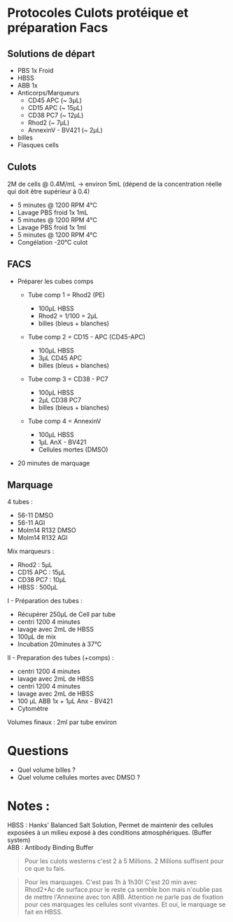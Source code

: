 # Protocoles Culots protéique et préparation Facs

## Solutions de départ

* PBS 1x Froid
* HBSS
* ABB 1x
* Anticorps/Marqueurs
  * CD45 APC (~ 3µL)
  * CD15 APC (~ 15µL)
  * CD38 PC7 (~ 12µL)
  * Rhod2 (~ 7µL)
  * AnnexinV - BV421 (~ 2µL)
* billes
* Flasques cells

## Culots

2M de cells @ 0.4M/mL -> environ 5mL (dépend de la concentration réelle qui doit être supérieur à 0.4)

* 5 minutes @ 1200 RPM 4°C
* Lavage PBS froid 1x 1mL
* 5 minutes @ 1200 RPM 4°C
* Lavage PBS froid 1x 1ml
* 5 minutes @ 1200 RPM 4°C
* Congélation -20°C culot

## FACS

* Préparer les cubes comps
  * Tube comp 1 = Rhod2 (PE)
    * 100µL HBSS
    * Rhod2 = 1/100 = 2µL
    * billes (bleus + blanches)

  * Tube comp 2 = CD15 - APC (CD45-APC)
    * 100µL HBSS
    * 3µL CD45 APC
    * billes (bleus + blanches)

  * Tube comp 3 = CD38 - PC7
    * 100µL HBSS
    * 2µL CD38 PC7
    * billes (bleus + blanches)

  * Tube comp 4 = AnnexinV
    * 100µL HBSS
    * 1µL AnX - BV421
    * Cellules mortes (DMSO)

* 20 minutes de marquage

## Marquage

4 tubes :
  * 56-11 DMSO
  * 56-11 AGI
  * Molm14 R132 DMSO
  * Molm14 R132 AGI

Mix marqueurs :
 * Rhod2 : 5µL
 * CD15 APC : 15µL
 * CD38 PC7 : 10µL
 * HBSS : 500µL

I - Préparation des tubes :
  * Récupérer 250µL de Cell par tube
  * centri 1200 4 minutes
  * lavage avec 2mL de HBSS
  * 100µL de mix
  * Incubation 20minutes à 37°C  

II - Preparation des tubes (+comps) :
  * centri 1200 4 minutes
  * lavage avec 2mL de HBSS
  * centri 1200 4 minutes
  * lavage avec 2mL de HBSS
  * 100 µL ABB 1x + 1µL Anx - BV421
  * Cytomètre

Volumes finaux : 2ml par tube environ

# Questions

* Quel volume billes ?
* Quel volume cellules mortes avec DMSO ?

# Notes :

HBSS : Hanks' Balanced Salt Solution, Permet de maintenir des cellules exposées à un milieu exposé à des conditions atmosphériques. (Buffer system)  
ABB : Antibody Binding Buffer

> Pour les culots westerns c'est 2 à 5 Millions. 2 Millions suffisent pour ce que tu fais.

> Pour les marquages. C'est pas 1h à 1h30! C'est 20 min avec Rhod2+Ac de surface.pour le reste ça semble bon mais n'oublie pas de mettre l'Annexine avec ton ABB. Attention ne parle pas de fixation pour ces marquages les cellules sont vivantes. Et oui, le marquage se fait en HBSS.
